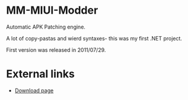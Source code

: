 MM-MIUI-Modder
==============
Automatic APK Patching engine.

A lot of copy-pastas and wierd syntaxes- this was my first .NET project.

First version was released in 2011/07/29.

External links
===========
* [Download page](http://iamghost.kr/b/developments/mm-miui-modder/download)